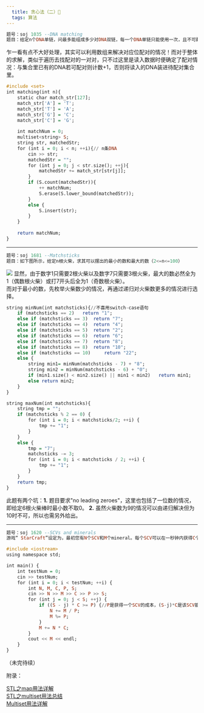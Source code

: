 ```yaml
---
  title: 贪心法（二）📒
  tags: 算法
---
```


```haskell
题号：soj 1035 --DNA matching
题目：给定n个DNA单链，问最多能组成多少对DNA双链，每一个DNA单链只能使用一次，且不可翻转。两个DNA单链能够形成一对DNA双链的条件是对应位置A/T，C/G配对。（1<=n<=100）
```
乍一看有点不大好处理，其实可以利用数组来解决对应位配对的情况！而对于整体的求解，类似于遍历去找配对的一对对，只不过这里是读入数据时便确定了配对情况：与集合里已有的DNA若可配对则计数+1，否则将读入的DNA装进待配对集合里。
```haskell
#include <set>
int matching(int n){
	static char match_str[127];
	match_str['A'] = 'T';
	match_str['T'] = 'A';
	match_str['G'] = 'C';
	match_str['C'] = 'G';
	
	int matchNum = 0;
	multiset<string> S;
	string str, matchedStr;
	for (int i = 0; i < n; ++i){// n条DNA
		cin >> str;
		matchedStr = "";
		for (int j = 0; j < str.size(); ++j){
			matchedStr += match_str[str[j]];
		}
		if (S.count(matchedStr)){
			++ matchNum;
			S.erase(S.lower_bound(matchedStr));
		}
		else {
			S.insert(str);
		}
	}
	
	return matchNum;
}
```

---

```haskell
题号：soj 1681 --Matchsticks
题目：如下图所示，给定n根火柴，求其可以摆出的最小的数和最大的数（2<=n<=100）
```
![](https://cdn.jsdelivr.net/gh/sherryjw/StaticResource/image/1681.jpg)
显然，由于数字1只需要2根火柴以及数字7只需要3根火柴，最大的数必然全为1（偶数根火柴）或打7开头后全为1（奇数根火柴）。<br/>
而对于最小的数，先枚举火柴数少的情况，再通过递归对火柴数更多的情况进行选择。
```haskell
string minNum(int matchsticks){//不喜用switch-case语句
	if (matchsticks == 2)	return "1";
	else if (matchsticks == 3)	return "7";
	else if (matchsticks == 4)	return "4";
	else if (matchsticks == 5)	return "2";
	else if (matchsticks == 6)	return "6";
	else if (matchsticks == 7)	return "8";	
	else if (matchsticks == 8) 	return "10";
	else if (matchsticks == 10) 	return "22";
	else {
		string min1= minNum(matchsticks - 7) + "8";
		string min2 = minNum(matchsticks - 6) + "0";
		if (min1.size() < min2.size() || min1 < min2)	return min1;
		else return min2;
	}
}

string maxNum(int matchsticks){
	string tmp = "";
	if (matchsticks % 2 == 0) {
		for (int i = 0; i < matchsticks/2; ++i) {
			tmp += "1";
		}
	}
	else {
		tmp = "7";
		matchsticks -= 3;
		for (int i = 0; i < matchsticks / 2; ++i) {
			tmp += "1";
		}
	}
	return tmp;
}
```
此题有两个坑：**1.** 题目要求"no leading zeroes"，这里也包括了一位数的情况，即给定6根火柴棒时最小数不取0。
**2.** 虽然火柴数为9的情况可以由递归解决但为10时不可，所以也需另外给出。

---

```haskell
题号：soj 1620 --SCVs and minerals
游戏“ StarCraft”设定为，最初您有N个SCV和M个mineral。每个SCV可以在一秒钟内获得C个mineral，而指挥中心可以立即用P个mineral生产1个SCV。求在S秒后可获得的最多的mineral数量。
```
```haskell
#include <iostream>
using namespace std;

int main() {
	int testNum = 0;
	cin >> testNum;
	for (int i = 0; i < testNum; ++i) {
		int N, M, C, P, S;
		cin >> N >> M >> C >> P >> S;	
		for (int j = 0; j < S; ++j) {
			if ((S - j) * C >= P) {//P是获得一个SCV的成本，(S-j)*C是该SCV能带来的收入
				N += M / P;
				M %= P;
			}
			M += N * C;
		}
		cout << M << endl;
	}
}
```

（未完待续）

附录：

[STL之map用法详解](https://blog.csdn.net/qq_28351609/article/details/84630535)<br/>
[STL之multiset用法总结](https://blog.csdn.net/sodacoco/article/details/84798621)<br/>
[Multiset用法详解](http://c.biancheng.net/view/545.html)<br/>